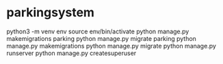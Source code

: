 # parkingsystem
python3 -m venv env
source env/bin/activate
python manage.py makemigrations parking
python manage.py migrate parking
python manage.py makemigrations 
python manage.py migrate 
python manage.py runserver
python manage.py createsuperuser

